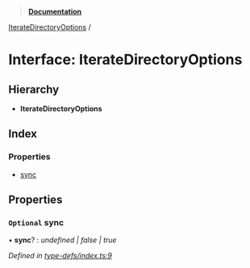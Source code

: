 > **[Documentation](../README.md)**

[IterateDirectoryOptions](iteratedirectoryoptions.md) /

# Interface: IterateDirectoryOptions

## Hierarchy

* **IterateDirectoryOptions**

## Index

### Properties

* [sync](iteratedirectoryoptions.md#optional-sync)

## Properties

### `Optional` sync

• **sync**? : *undefined | false | true*

*Defined in [type-defs/index.ts:9](https://github.com/dylanaubrey/repodog/blob/5d63eb4/packages/helpers/src/type-defs/index.ts#L9)*